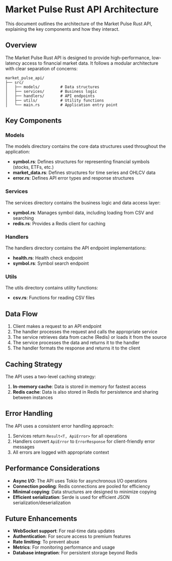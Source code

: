 # Market Pulse Rust API Architecture

This document outlines the architecture of the Market Pulse Rust API, explaining the key components and how they interact.

## Overview

The Market Pulse Rust API is designed to provide high-performance, low-latency access to financial market data. It follows a modular architecture with clear separation of concerns:

```
market_pulse_api/
├── src/
│   ├── models/         # Data structures
│   ├── services/       # Business logic
│   ├── handlers/       # API endpoints
│   ├── utils/          # Utility functions
│   └── main.rs         # Application entry point
```

## Key Components

### Models

The models directory contains the core data structures used throughout the application:

- **symbol.rs**: Defines structures for representing financial symbols (stocks, ETFs, etc.)
- **market_data.rs**: Defines structures for time series and OHLCV data
- **error.rs**: Defines API error types and response structures

### Services

The services directory contains the business logic and data access layer:

- **symbol.rs**: Manages symbol data, including loading from CSV and searching
- **redis.rs**: Provides a Redis client for caching

### Handlers

The handlers directory contains the API endpoint implementations:

- **health.rs**: Health check endpoint
- **symbol.rs**: Symbol search endpoint

### Utils

The utils directory contains utility functions:

- **csv.rs**: Functions for reading CSV files

## Data Flow

1. Client makes a request to an API endpoint
2. The handler processes the request and calls the appropriate service
3. The service retrieves data from cache (Redis) or loads it from the source
4. The service processes the data and returns it to the handler
5. The handler formats the response and returns it to the client

## Caching Strategy

The API uses a two-level caching strategy:

1. **In-memory cache**: Data is stored in memory for fastest access
2. **Redis cache**: Data is also stored in Redis for persistence and sharing between instances

## Error Handling

The API uses a consistent error handling approach:

1. Services return `Result<T, ApiError>` for all operations
2. Handlers convert `ApiError` to `ErrorResponse` for client-friendly error messages
3. All errors are logged with appropriate context

## Performance Considerations

- **Async I/O**: The API uses Tokio for asynchronous I/O operations
- **Connection pooling**: Redis connections are pooled for efficiency
- **Minimal copying**: Data structures are designed to minimize copying
- **Efficient serialization**: Serde is used for efficient JSON serialization/deserialization

## Future Enhancements

- **WebSocket support**: For real-time data updates
- **Authentication**: For secure access to premium features
- **Rate limiting**: To prevent abuse
- **Metrics**: For monitoring performance and usage
- **Database integration**: For persistent storage beyond Redis